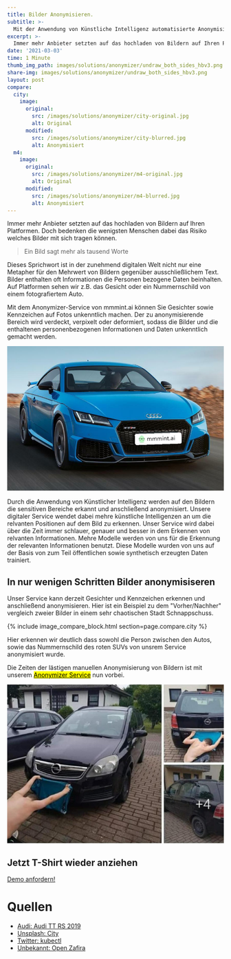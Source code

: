 ```yaml
---
title: Bilder Anonymisieren.
subtitle: >-
  Mit der Anwendung von Künstliche Intelligenz automatisierte Anonymisierung von Kennzeichen sowie Gesichtern in Bildern vornehmen.
excerpt: >-
  Immer mehr Anbieter setzten auf das hochladen von Bildern auf Ihren Platformen. Doch bedenken die wenigsten Menschen dabei da Risiko welches Bilder mit sich tragen können
date: '2021-03-03'
time: 1 Minute
thumb_img_path: images/solutions/anonymizer/undraw_both_sides_hbv3.png
share-img: images/solutions/anonymizer/undraw_both_sides_hbv3.png
layout: post
compare:
  city:
    image:
      original:
        src: /images/solutions/anonymizer/city-original.jpg
        alt: Original
      modified:
        src: /images/solutions/anonymizer/city-blurred.jpg
        alt: Anonymisiert
  m4:
    image:
      original:
        src: /images/solutions/anonymizer/m4-original.jpg
        alt: Original
      modified:
        src: /images/solutions/anonymizer/m4-blurred.jpg
        alt: Anonymisiert
---
```


Immer mehr Anbieter setzten auf das hochladen von Bildern auf Ihren Platformen. Doch bedenken die wenigsten Menschen dabei das Risiko welches Bilder mit sich tragen können. 

> Ein Bild sagt mehr als tausend Worte

Dieses Sprichwort ist in der zunehmend digitalen Welt nicht nur eine Metapher für den Mehrwert von Bildern gegenüber ausschließlichem Text. Bilder enthalten oft Informationen die Personen bezogene Daten beinhalten. Auf Platformen sehen wir z.B. das Gesicht oder ein Nummernschild von einem fotografiertem Auto.

Mit dem Anonymizer-Service von mmmint.ai können Sie Gesichter sowie Kennzeichen auf Fotos unkenntlich machen. Der zu anonymisierende Bereich wird verdeckt, verpixelt oder deformiert, sodass die Bilder und die enthaltenen personenbezogenen Informationen und Daten unkenntlich gemacht werden.

![Anonymized demo face and car](/images/solutions/anonymizer/2314f3fed78c77b29373568b0740aac2124dab9150c8247c15ff7be374baa262.jpg)

Durch die Anwendung von Künstlicher Intelligenz werden auf den Bildern die sensitiven Bereiche erkannt und anschließend anonymisiert. Unsere digitaler Service wendet dabei mehre künstliche Intelligenzen an um die relvanten Positionen auf dem Bild zu erkennen. Unser Service wird dabei über die Zeit immer schlauer, genauer und besser in dem Erkennen von relvanten Informationen. Mehre Modelle werden von uns für die Erkennung der relevanten Informationen benutzt. Diese Modelle wurden von uns auf der Basis von zum Teil öffentlichen sowie synthetisch erzeugten Daten trainiert.

## In nur wenigen Schritten Bilder anonymisiseren

Unser Service kann derzeit Gesichter und Kennzeichen erkennen und anschließend anonymisieren. Hier ist ein Beispiel zu dem "Vorher/Nachher" vergleich zweier Bilder in einem sehr chaotischen Stadt Schnappschuss. 

 {% include image_compare_block.html section=page.compare.city %}

Hier erkennen wir deutlich dass sowohl die Person zwischen den Autos, sowie das Nummernschild des roten SUVs von unsrem Service anonymisiert wurde.

Die Zeiten der lästigen manuellen Anonymisierung von Bildern ist mit unserem [<mark>Anonymizer Service</mark>](/solutions/anonymizer/) nun vorbei.

![Opel Zafira Manuelles Anonymisieren von Auto Kennzeichen](/images/solutions/anonymizer/opel_zafira_crop.jpeg)

<section id="call-to-action" class="block cta-block bg-accent outer">
  <div class="inner-large">
    <div class="grid">
      <div class="cell block-content">
        <h2 class="block-title">Jetzt T-Shirt wieder anziehen</h2>
      </div><!-- .block-content -->
      <div class="cell block-buttons">
        <a href="mailto:info@mmmint.ai" class="button white large">Demo anfordern!</a>
      </div><!-- .block-buttons -->
    </div><!-- .grid -->
  </div><!-- .inner -->
</section>

# Quellen

- [Audi: Audi TT RS 2019](audi.com)
- [Unsplash: City](https://unsplash.com/photos/jViepQKI01Q)
- [Twitter: kubectl](https://twitter.com/TekGeekHD/status/1366447164939886592/photo/1)
- [Unbekannt: Open Zafira](https://www.langweiledich.net/bilderparade-dlvi/3/#DLVI_74)
